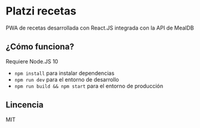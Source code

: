 # Platzi recetas

PWA de recetas desarrollada con React.JS integrada con la API de MealDB

<!-- ![Captura de la vista Home](./.readme_static/home.png)
![Captura de vista Channel](./.readme_static/channel.png)
![Captura de Player](./.readme_static/player.png) -->

## ¿Cómo funciona?

Requiere Node.JS 10

* `npm install` para instalar dependencias
* `npm run dev` para el entorno de desarrollo
* `npm run build && npm start` para el entorno de producción

## Lincencia

MIT

